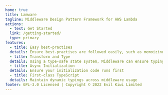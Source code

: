 ```yaml
---
home: true
title: Lamware
tagline: Middleware Design Pattern Framework for AWS Lambda
actions:
  - text: Get Started
  link: /getting-started/
  type: primary
features:
  - title: Easy best-practises
  details: Ensure best-practises are followed easily, such as memoizing outside handler
  - title: Transform and Type
  details: Using a type-safe state system, Middleware can ensure typings through injected state
  - title: Async Initialization
  details: Ensure your initialization code runs first
  - title: First-class TypeScript
  details: Maintain dynamic typings across middleware usage
footer: GPL-3.0 Licensed | Copyright © 2022 Evil Kiwi Limited
---
```


